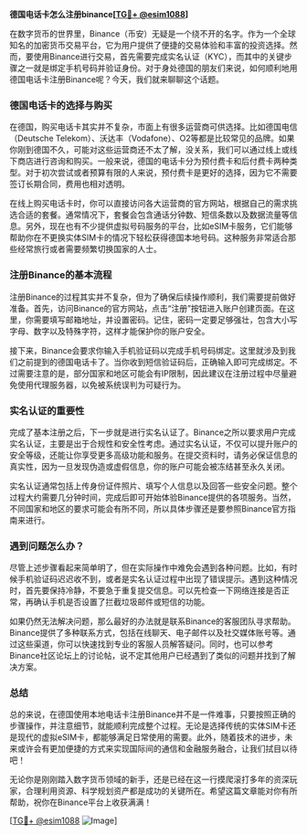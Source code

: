 **德国电话卡怎么注册binance[[TG💪+ @esim1088](https://t.me/s/esim1088)]**

在数字货币的世界里，Binance（币安）无疑是一个绕不开的名字。作为一个全球知名的加密货币交易平台，它为用户提供了便捷的交易体验和丰富的投资选择。然而，要使用Binance进行交易，首先需要完成实名认证（KYC），而其中的关键步骤之一就是绑定手机号码并验证身份。对于身处德国的朋友们来说，如何顺利地用德国电话卡注册Binance呢？今天，我们就来聊聊这个话题。

### 德国电话卡的选择与购买

在德国，购买电话卡其实并不复杂，市面上有很多运营商可供选择。比如德国电信（Deutsche Telekom）、沃达丰（Vodafone）、O2等都是比较常见的品牌。如果你刚到德国不久，可能对这些运营商还不太了解，没关系，我们可以通过线上或线下商店进行咨询和购买。一般来说，德国的电话卡分为预付费卡和后付费卡两种类型。对于初次尝试或者预算有限的人来说，预付费卡是更好的选择，因为它不需要签订长期合同，费用也相对透明。

在线上购买电话卡时，你可以直接访问各大运营商的官方网站，根据自己的需求挑选合适的套餐。通常情况下，套餐会包含通话分钟数、短信条数以及数据流量等信息。另外，现在也有不少提供虚拟号码服务的平台，比如eSIM卡服务，它们能够帮助你在不更换实体SIM卡的情况下轻松获得德国本地号码。这种服务非常适合那些经常旅行或者需要频繁切换国家的人士。

### 注册Binance的基本流程

注册Binance的过程其实并不复杂，但为了确保后续操作顺利，我们需要提前做好准备。首先，访问Binance的官方网站，点击“注册”按钮进入账户创建页面。在这里，你需要填写邮箱地址，并设置密码。记住，密码一定要足够强壮，包含大小写字母、数字以及特殊字符，这样才能保护你的账户安全。

接下来，Binance会要求你输入手机验证码以完成手机号码绑定。这里就涉及到我们之前提到的德国电话卡了。当你收到短信验证码后，正确输入即可完成绑定。不过需要注意的是，部分国家和地区可能会有IP限制，因此建议在注册过程中尽量避免使用代理服务器，以免被系统误判为可疑行为。

### 实名认证的重要性

完成了基本注册之后，下一步就是进行实名认证了。Binance之所以要求用户完成实名认证，主要是出于合规性和安全性考虑。通过实名认证，不仅可以提升账户的安全等级，还能让你享受更多高级功能和服务。在提交资料时，请务必保证信息的真实性，因为一旦发现伪造或虚假信息，你的账户可能会被冻结甚至永久关闭。

实名认证通常包括上传身份证件照片、填写个人信息以及回答一些安全问题。整个过程大约需要几分钟时间，完成后即可开始体验Binance提供的各项服务。当然，不同国家和地区的要求可能会有所不同，所以具体步骤还是要参照Binance官方指南来进行。

### 遇到问题怎么办？

尽管上述步骤看起来简单明了，但在实际操作中难免会遇到各种问题。比如，有时候手机验证码迟迟收不到，或者是实名认证过程中出现了错误提示。遇到这种情况时，首先要保持冷静，不要急于重复提交信息。可以先检查一下网络连接是否正常，再确认手机是否设置了拦截垃圾邮件或短信的功能。

如果仍然无法解决问题，那么最好的办法就是联系Binance的客服团队寻求帮助。Binance提供了多种联系方式，包括在线聊天、电子邮件以及社交媒体账号等。通过这些渠道，你可以快速找到专业的客服人员解答疑问。同时，也可以参考Binance社区论坛上的讨论帖，说不定其他用户已经遇到了类似的问题并找到了解决方案。

### 总结

总的来说，在德国使用本地电话卡注册Binance并不是一件难事，只要按照正确的步骤操作，并注意细节，就能顺利完成整个过程。无论是选择传统的实体SIM卡还是现代的虚拟eSIM卡，都能够满足日常使用的需要。此外，随着技术的进步，未来或许会有更加便捷的方式来实现国际间的通信和金融服务融合，让我们拭目以待吧！

无论你是刚刚踏入数字货币领域的新手，还是已经在这一行摸爬滚打多年的资深玩家，合理利用资源、科学规划资产都是成功的关键所在。希望这篇文章能对你有所帮助，祝你在Binance平台上收获满满！

[[TG💪+ @esim1088](https://t.me/s/esim1088) ![Image](https://i.postimg.cc/4NQfJmqS/Snipaste-2025-05-13-00-14-12.png)]